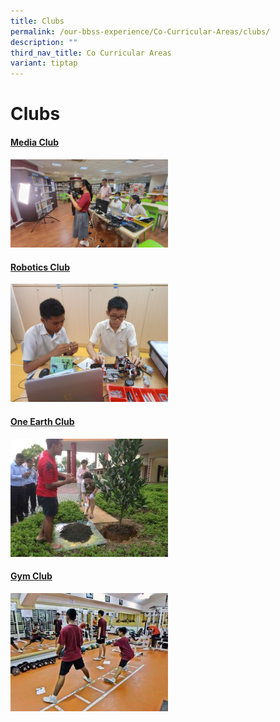 ```yaml
---
title: Clubs
permalink: /our-bbss-experience/Co-Curricular-Areas/clubs/
description: ""
third_nav_title: Co Curricular Areas
variant: tiptap
---
```

<h1>Clubs</h1>
<h4><a href="/clubs/media-club/" rel="noopener noreferrer nofollow" target="_blank">Media Club</a></h4>
<div class="isomer-image-wrapper">
<img style="width: 50%;" height="auto" width="100%" alt="" src="/images/WhatsApp_Image_2024_10_28_at_07_25_04.jpg">
</div>
<p></p>
<h4><a href="/clubs/robotics-club/" rel="noopener noreferrer nofollow" target="_blank">Robotics Club</a></h4>
<div class="isomer-image-wrapper">
<img style="width: 50%;" height="auto" width="100%" src="/images/Our%20BBSS%20Experience/Cca/Clubs/Robotics%20Club.jpeg">
</div>
<p></p>
<h4><a href="/clubs/one-earth-club/" rel="noopener noreferrer nofollow" target="_blank">One Earth Club</a></h4>
<div class="isomer-image-wrapper">
<img style="width: 50%;" height="auto" width="100%" src="/images/Our%20BBSS%20Experience/Cca/Clubs/Mrs%20Kok%20planting%20a%20tree%20in%20school.jpg">
</div>
<p></p>
<h4><a href="/clubs/gym-club/" rel="noopener noreferrer nofollow" target="_blank">Gym Club</a></h4>
<div class="isomer-image-wrapper">
<img style="width: 50%;" height="auto" width="100%" src="/images/Our%20BBSS%20Experience/Cca/Clubs/SAM_1169.jpg">
</div>
<p></p>